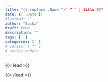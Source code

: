 ```yaml
---
title: "{{ replace .Name "-" " " | title }}"
date: {{ .Date }}
#lastmod: ""
author: "Suika"
draft: true
description: ""
tags: [  ]
categories: [  ]
# series: [ "" ]
# series_order: 
---
```


{{< lead >}}

{{< /lead >}}
